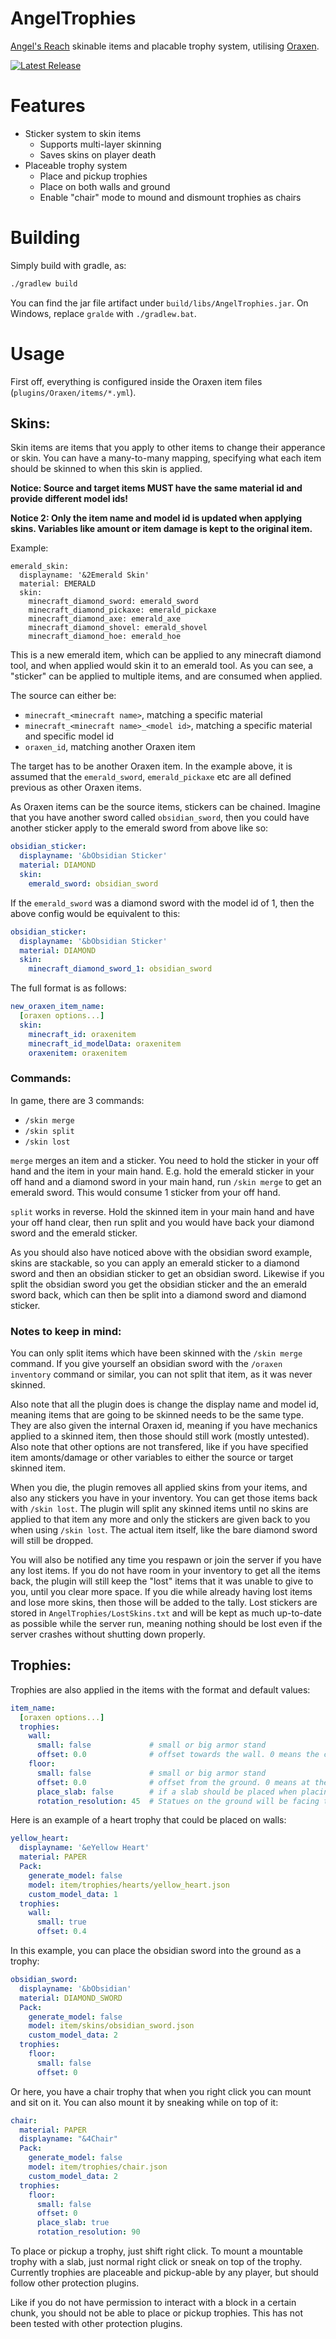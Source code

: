 # AngelTrophies
[Angel's Reach](https://angels-reach.com/) skinable items and placable trophy system, utilising [Oraxen](https://github.com/oraxen/Oraxen).

[![Latest Release](https://img.shields.io/github/v/release/kristianvld/AngelTrophies?include_prereleases&label=Latest%20Release)](https://github.com/kristianvld/AngelTrophies/releases)

# Features
* Sticker system to skin items
  * Supports multi-layer skinning
  * Saves skins on player death
* Placeable trophy system
  * Place and pickup trophies
  * Place on both walls and ground
  * Enable "chair" mode to mound and dismount trophies as chairs

# Building
Simply build with gradle, as:
```bash
./gradlew build
```
You can find the jar file artifact under `build/libs/AngelTrophies.jar`.
On Windows, replace `gralde` with `./gradlew.bat`.

# Usage
First off, everything is configured inside the Oraxen item files (`plugins/Oraxen/items/*.yml`).

## Skins:
Skin items are items that you apply to other items to change their apperance or skin. You can have a many-to-many mapping, specifying what each item should be skinned to when this skin is applied.

**Notice: Source and target items MUST have the same material id and provide different model ids!**

**Notice 2: Only the item name and model id is updated when applying skins. Variables like amount or item damage is kept to the original item.**

Example:
```YAML:
emerald_skin:
  displayname: '&2Emerald Skin'
  material: EMERALD
  skin:
    minecraft_diamond_sword: emerald_sword
    minecraft_diamond_pickaxe: emerald_pickaxe
    minecraft_diamond_axe: emerald_axe
    minecraft_diamond_shovel: emerald_shovel
    minecraft_diamond_hoe: emerald_hoe
```
This is a new emerald item, which can be applied to any minecraft diamond tool, and when applied would skin it to an emerald tool.  As you can see, a "sticker" can be applied to multiple items, and are consumed when applied.

The source can either be:
* `minecraft_<minecraft name>`, matching a specific material
* `minecraft_<minecraft name>_<model id>`, matching a specific material and specific model id
* `oraxen_id`, matching another Oraxen item

The target has to be another Oraxen item. In the example above, it is assumed that the `emerald_sword`, `emerald_pickaxe` etc are all defined previous as other Oraxen items.

As Oraxen items can be the source items, stickers can be chained. Imagine that you have another sword called `obsidian_sword`, then you could have another sticker apply to the emerald sword from above like so:
```YAML
obsidian_sticker:
  displayname: '&bObsidian Sticker'
  material: DIAMOND
  skin:
    emerald_sword: obsidian_sword
```

If the `emerald_sword` was a diamond sword with the model id of 1, then the above config would be equivalent to this:
```YAML
obsidian_sticker:
  displayname: '&bObsidian Sticker'
  material: DIAMOND
  skin:
    minecraft_diamond_sword_1: obsidian_sword
```

The full format is as follows:
```YAML
new_oraxen_item_name:
  [oraxen options...]
  skin:
    minecraft_id: oraxenitem
    minecraft_id_modelData: oraxenitem
    oraxenitem: oraxenitem
```

### Commands:
In game, there are 3 commands:
* `/skin merge`
* `/skin split`
* `/skin lost`

`merge` merges an item and a sticker. You need to hold the sticker in your off hand and the item in your main hand. E.g. hold the emerald sticker in your off hand and a diamond sword in your main hand, run `/skin merge` to get an emerald sword. This would consume 1 sticker from your off hand.

`split` works in reverse. Hold the skinned item in your main hand and have your off hand clear, then run split and you would have back your diamond sword and the emerald sticker.

As you should also have noticed above with the obsidian sword example, skins are stackable, so you can apply an emerald sticker to a diamond sword and then an obsidian sticker to get an obsidian sword. Likewise if you split the obsidian sword you get the obsidian sticker and the an emerald sword back, which can then be split into a diamond sword and diamond sticker.

### Notes to keep in mind:
You can only split items which have been skinned with the `/skin merge` command. If you give yourself an obsidian sword with the `/oraxen inventory` command or similar, you can not split that item, as it was never skinned.

Also note that all the plugin does is change the display name and model id, meaning items that are going to be skinned needs to be the same type. They are also given the internal Oraxen id, meaning if you have mechanics applied to a skinned item, then those should still work (mostly untested). Also note that other options are not transfered, like if you have specified item amonts/damage or other variables to either the source or target skinned item.

When you die, the plugin removes all applied skins from your items, and also any stickers you have in your inventory. You can get those items back with `/skin lost`. The plugin will split any skinned items until no skins are applied to that item any more and only the stickers are given back to you when using `/skin lost`. The actual item itself, like the bare diamond sword will still be dropped.

You will also be notified any time you respawn or join the server if you have any lost items. If you do not have room in your inventory to get all the items back, the plugin will still keep the "lost" items that it was unable to give to you, until you clear more space. If you die while already having lost items and lose more skins, then those will be added to the tally. Lost stickers are stored in `AngelTrophies/LostSkins.txt` and will be kept as much up-to-date as possible while the server run, meaning nothing should be lost even if the server crashes without shutting down properly.

## Trophies:
Trophies are also applied in the items with the format and default values:
```YAML
item_name:
  [oraxen options...]
  trophies:
    wall:
      small: false             # small or big armor stand
      offset: 0.0              # offset towards the wall. 0 means the center of the block. 0.5 would touching the next block in the direction the item is facing
    floor:
      small: false             # small or big armor stand
      offset: 0.0              # offset from the ground. 0 means at the bottom of the block. 0.5 would be 0.5 of the ground. -1 would be the block bellow.
      place_slab: false        # if a slab should be placed when placing this trophy. This also makes the trophy mountable by right clicking.
      rotation_resolution: 45  # Statues on the ground will be facing towards you. This is the amount of resolution the statues will snap to. 90 would be facing along the lines north, east, south and west. 45 would be facing north, north-east, east, south-east, south, south-west, west and north-west.
```       

Here is an example of a heart trophy that could be placed on walls:
```YAML
yellow_heart:
  displayname: '&eYellow Heart'
  material: PAPER
  Pack:
    generate_model: false
    model: item/trophies/hearts/yellow_heart.json
    custom_model_data: 1
  trophies:
    wall:
      small: true
      offset: 0.4
```

In this example, you can place the obsidian sword into the ground as a trophy:
```YAML
obsidian_sword:
  displayname: '&bObsidian'
  material: DIAMOND_SWORD
  Pack:
    generate_model: false
    model: item/skins/obsidian_sword.json
    custom_model_data: 2
  trophies:
    floor:
      small: false
      offset: 0
```

Or here, you have a chair trophy that when you right click you can mount and sit on it. You can also mount it by sneaking while on top of it:
```YAML
chair:
  material: PAPER
  displayname: "&4Chair"
  Pack:
    generate_model: false
    model: item/trophies/chair.json
    custom_model_data: 2
  trophies:
    floor:
      small: false
      offset: 0
      place_slab: true
      rotation_resolution: 90
```
To place or pickup a trophy, just shift right click. To mount a mountable trophy with a slab, just normal right click or sneak on top of the trophy. Currently trophies are placeable and pickup-able by any player, but should follow other protection plugins. 

Like if you do not have permission to interact with a block in a certain chunk, you should not be able to place or pickup trophies. This has not been tested with other protection plugins.
